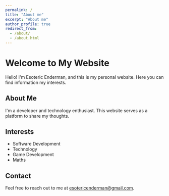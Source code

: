 ```yaml
---
permalink: /
title: "About me"
excerpt: "About me"
author_profile: true
redirect_from: 
  - /about/
  - /about.html
---
```


# Welcome to My Website

Hello! I'm Esoteric Enderman, and this is my personal website. Here you can find information my interests.

## About Me

I'm a developer and technology enthusiast. This website serves as a platform to share my thoughts.

## Interests

- Software Development
- Technology
- Game Development
- Maths

## Contact

Feel free to reach out to me at [esotericenderman@gmail.com](mailto:esotericenderman@gmail.com).

